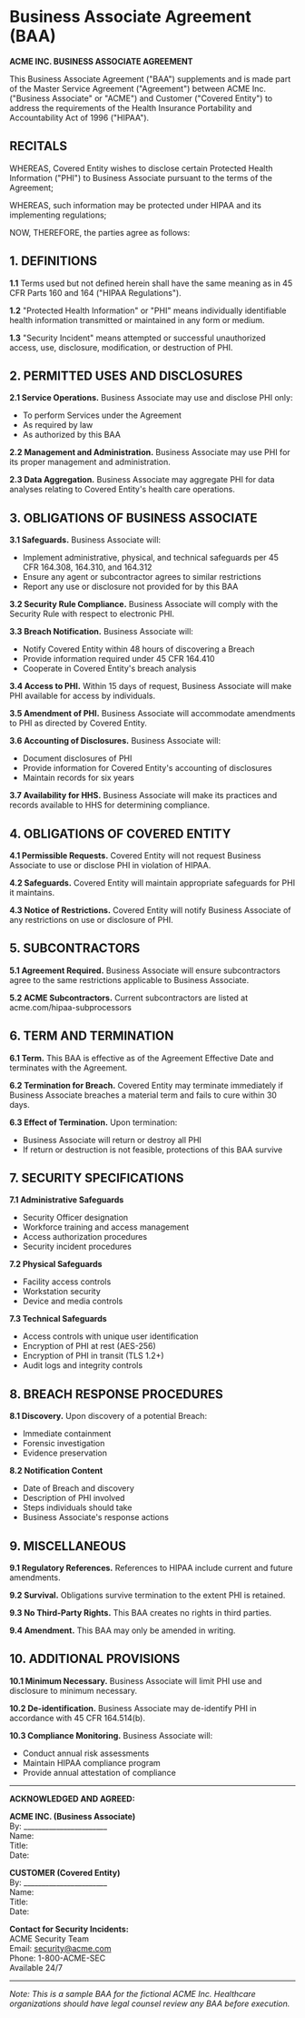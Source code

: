 # Business Associate Agreement (BAA)

**ACME INC. BUSINESS ASSOCIATE AGREEMENT**

This Business Associate Agreement ("BAA") supplements and is made part of the Master Service Agreement ("Agreement") between ACME Inc. ("Business Associate" or "ACME") and Customer ("Covered Entity") to address the requirements of the Health Insurance Portability and Accountability Act of 1996 ("HIPAA").

## RECITALS

WHEREAS, Covered Entity wishes to disclose certain Protected Health Information ("PHI") to Business Associate pursuant to the terms of the Agreement;

WHEREAS, such information may be protected under HIPAA and its implementing regulations;

NOW, THEREFORE, the parties agree as follows:

## 1. DEFINITIONS

**1.1** Terms used but not defined herein shall have the same meaning as in 45 CFR Parts 160 and 164 ("HIPAA Regulations").

**1.2** "Protected Health Information" or "PHI" means individually identifiable health information transmitted or maintained in any form or medium.

**1.3** "Security Incident" means attempted or successful unauthorized access, use, disclosure, modification, or destruction of PHI.

## 2. PERMITTED USES AND DISCLOSURES

**2.1 Service Operations.** Business Associate may use and disclose PHI only:
- To perform Services under the Agreement
- As required by law
- As authorized by this BAA

**2.2 Management and Administration.** Business Associate may use PHI for its proper management and administration.

**2.3 Data Aggregation.** Business Associate may aggregate PHI for data analyses relating to Covered Entity's health care operations.

## 3. OBLIGATIONS OF BUSINESS ASSOCIATE

**3.1 Safeguards.** Business Associate will:
- Implement administrative, physical, and technical safeguards per 45 CFR 164.308, 164.310, and 164.312
- Ensure any agent or subcontractor agrees to similar restrictions
- Report any use or disclosure not provided for by this BAA

**3.2 Security Rule Compliance.** Business Associate will comply with the Security Rule with respect to electronic PHI.

**3.3 Breach Notification.** Business Associate will:
- Notify Covered Entity within 48 hours of discovering a Breach
- Provide information required under 45 CFR 164.410
- Cooperate in Covered Entity's breach analysis

**3.4 Access to PHI.** Within 15 days of request, Business Associate will make PHI available for access by individuals.

**3.5 Amendment of PHI.** Business Associate will accommodate amendments to PHI as directed by Covered Entity.

**3.6 Accounting of Disclosures.** Business Associate will:
- Document disclosures of PHI
- Provide information for Covered Entity's accounting of disclosures
- Maintain records for six years

**3.7 Availability for HHS.** Business Associate will make its practices and records available to HHS for determining compliance.

## 4. OBLIGATIONS OF COVERED ENTITY

**4.1 Permissible Requests.** Covered Entity will not request Business Associate to use or disclose PHI in violation of HIPAA.

**4.2 Safeguards.** Covered Entity will maintain appropriate safeguards for PHI it maintains.

**4.3 Notice of Restrictions.** Covered Entity will notify Business Associate of any restrictions on use or disclosure of PHI.

## 5. SUBCONTRACTORS

**5.1 Agreement Required.** Business Associate will ensure subcontractors agree to the same restrictions applicable to Business Associate.

**5.2 ACME Subcontractors.** Current subcontractors are listed at acme.com/hipaa-subprocessors

## 6. TERM AND TERMINATION

**6.1 Term.** This BAA is effective as of the Agreement Effective Date and terminates with the Agreement.

**6.2 Termination for Breach.** Covered Entity may terminate immediately if Business Associate breaches a material term and fails to cure within 30 days.

**6.3 Effect of Termination.** Upon termination:
- Business Associate will return or destroy all PHI
- If return or destruction is not feasible, protections of this BAA survive

## 7. SECURITY SPECIFICATIONS

**7.1 Administrative Safeguards**
- Security Officer designation
- Workforce training and access management
- Access authorization procedures
- Security incident procedures

**7.2 Physical Safeguards**
- Facility access controls
- Workstation security
- Device and media controls

**7.3 Technical Safeguards**
- Access controls with unique user identification
- Encryption of PHI at rest (AES-256)
- Encryption of PHI in transit (TLS 1.2+)
- Audit logs and integrity controls

## 8. BREACH RESPONSE PROCEDURES

**8.1 Discovery.** Upon discovery of a potential Breach:
- Immediate containment
- Forensic investigation
- Evidence preservation

**8.2 Notification Content**
- Date of Breach and discovery
- Description of PHI involved
- Steps individuals should take
- Business Associate's response actions

## 9. MISCELLANEOUS

**9.1 Regulatory References.** References to HIPAA include current and future amendments.

**9.2 Survival.** Obligations survive termination to the extent PHI is retained.

**9.3 No Third-Party Rights.** This BAA creates no rights in third parties.

**9.4 Amendment.** This BAA may only be amended in writing.

## 10. ADDITIONAL PROVISIONS

**10.1 Minimum Necessary.** Business Associate will limit PHI use and disclosure to minimum necessary.

**10.2 De-identification.** Business Associate may de-identify PHI in accordance with 45 CFR 164.514(b).

**10.3 Compliance Monitoring.** Business Associate will:
- Conduct annual risk assessments
- Maintain HIPAA compliance program
- Provide annual attestation of compliance

---

**ACKNOWLEDGED AND AGREED:**

**ACME INC. (Business Associate)**  
By: _______________________  
Name:  
Title:  
Date:  

**CUSTOMER (Covered Entity)**  
By: _______________________  
Name:  
Title:  
Date:  

**Contact for Security Incidents:**  
ACME Security Team  
Email: security@acme.com  
Phone: 1-800-ACME-SEC  
Available 24/7  

---

*Note: This is a sample BAA for the fictional ACME Inc. Healthcare organizations should have legal counsel review any BAA before execution.*
